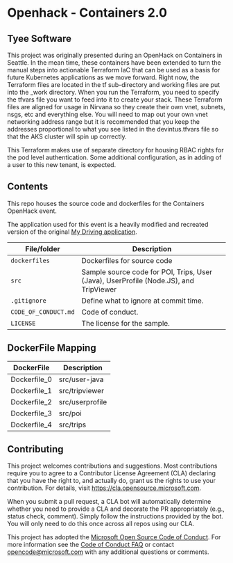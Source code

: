 # Openhack - Containers 2.0 

<!-- 
Guidelines on README format: https://review.docs.microsoft.com/help/onboard/admin/samples/concepts/readme-template?branch=master

Guidance on onboarding samples to docs.microsoft.com/samples: https://review.docs.microsoft.com/help/onboard/admin/samples/process/onboarding?branch=master

Taxonomies for products and languages: https://review.docs.microsoft.com/new-hope/information-architecture/metadata/taxonomies?branch=master
-->

## Tyee Software

This project was originally presented during an OpenHack on Containers in Seattle.  In the mean time,
these containers have been extended to turn the manual steps into actionable Terraform IaC that can 
be used as a basis for future Kubernetes applications as we move forward.  Right now, the Terraform 
files are located in the tf sub-directory and working files are put into the _work directory.  When
you run the Terraform, you need to specify the tfvars file you want to feed into it to create your stack.
These Terraform files are aligned for usage in Nirvana so they create their own vnet, subnets, nsgs, etc
and everything else.  You will need to map out your own vnet networking address range but it is recommended 
that you keep the addresses proportional to what you see listed in the devintus.tfvars file so that the AKS
cluster will spin up correctly.

This Terraform makes use of separate directory for housing RBAC rights for the pod level authentication.  Some
additional configuration, as in adding of a user to this new tenant, is expected.


## Contents

This repo houses the source code and dockerfiles for the Containers OpenHack event.

The application used for this event is a heavily modified and recreated version of the original [My Driving application](https://github.com/Azure-Samples/MyDriving).

| File/folder       | Description                                |
|-------------------|--------------------------------------------|
| `dockerfiles`     | Dockerfiles for source code                |
| `src`             | Sample source code for POI, Trips, User (Java), UserProfile (Node.JS), and TripViewer                     |
| `.gitignore`      | Define what to ignore at commit time.      |
| `CODE_OF_CONDUCT.md` | Code of conduct.                        |
| `LICENSE`         | The license for the sample.                |

## DockerFile Mapping

| DockerFile       | Description                                |
|-------------------|-----------------------|
| Dockerfile_0      | src/user-java         |
| Dockerfile_1      | src/tripviewer        |
| Dockerfile_2      | src/userprofile       |
| Dockerfile_3      | src/poi               |
| Dockerfile_4      | src/trips             |

## Contributing

This project welcomes contributions and suggestions.  Most contributions require you to agree to a
Contributor License Agreement (CLA) declaring that you have the right to, and actually do, grant us
the rights to use your contribution. For details, visit https://cla.opensource.microsoft.com.

When you submit a pull request, a CLA bot will automatically determine whether you need to provide
a CLA and decorate the PR appropriately (e.g., status check, comment). Simply follow the instructions
provided by the bot. You will only need to do this once across all repos using our CLA.

This project has adopted the [Microsoft Open Source Code of Conduct](https://opensource.microsoft.com/codeofconduct/).
For more information see the [Code of Conduct FAQ](https://opensource.microsoft.com/codeofconduct/faq/) or
contact [opencode@microsoft.com](mailto:opencode@microsoft.com) with any additional questions or comments.
